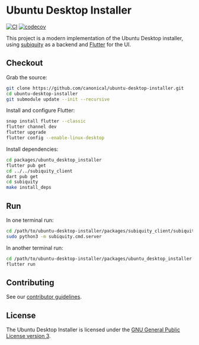 # Ubuntu Desktop Installer

[![CI](https://github.com/canonical/ubuntu-desktop-installer/workflows/Flutter%20CI/badge.svg)](https://github.com/canonical/ubuntu-desktop-installer/actions)
[![codecov](https://codecov.io/gh/canonical/ubuntu-desktop-installer/branch/main/graph/badge.svg)](https://codecov.io/gh/canonical/ubuntu-desktop-installer)

This project is a modern implementation of the Ubuntu Desktop installer, using [subiquity](https://github.com/canonical/subiquity) as a backend and [Flutter](https://flutter.dev/) for the UI.

## Checkout

Grab the source:
```sh
git clone https://github.com/canonical/ubuntu-desktop-installer.git
cd ubuntu-desktop-installer
git submodule update --init --recursive
```

Install and configure Flutter:
```sh
snap install flutter --classic
flutter channel dev
flutter upgrade
flutter config --enable-linux-desktop
```

Install dependencies:
```sh
cd packages/ubuntu_desktop_installer
flutter pub get
cd ../../subiquity_client
dart pub get
cd subiquity
make install_deps
```

## Run

In one terminal run:
```sh
cd /path/to/ubuntu-desktop-installer/packages/subiquity_client/subiquity
sudo python3 -m subiquity.cmd.server
```

In another terminal run:
```sh
cd /path/to/ubuntu-desktop-installer/packages/ubuntu_desktop_installer
flutter run
```

## Contributing

See our [contributor guidelines](CONTRIBUTING.md).

## License

The Ubuntu Desktop Installer is licensed under the [GNU General Public License version 3](LICENSE).
